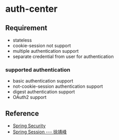 # auth-center

## Requirement

- stateless
- cookie-session not support
- multiple authentication support
- separate credential from user for authentication

### supported authentication

- basic authentication support
- not-cookie-session authentication support
- digest authentication support
- OAuth2 support

## Reference

- [Spring Security](https://spring.io/projects/spring-security)
- [Spring Session --- 徐靖峰](https://www.cnkirito.moe/categories/Spring-Session/)